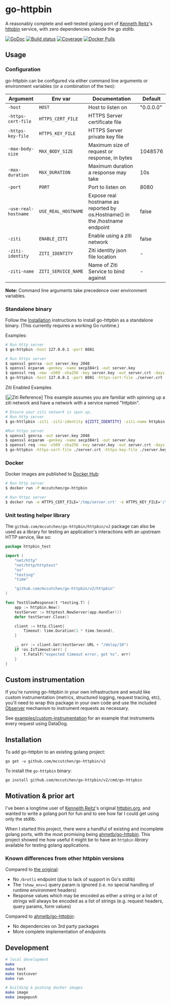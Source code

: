 # go-httpbin

A reasonably complete and well-tested golang port of [Kenneth Reitz][kr]'s
[httpbin][httpbin-org] service, with zero dependencies outside the go stdlib.

[![GoDoc](https://pkg.go.dev/badge/github.com/mccutchen/go-httpbin/v2)](https://pkg.go.dev/github.com/mccutchen/go-httpbin/v2)
[![Build status](https://github.com/mccutchen/go-httpbin/actions/workflows/test.yaml/badge.svg)](https://github.com/mccutchen/go-httpbin/actions/workflows/test.yaml)
[![Coverage](https://codecov.io/gh/mccutchen/go-httpbin/branch/main/graph/badge.svg)](https://codecov.io/gh/mccutchen/go-httpbin)
[![Docker Pulls](https://badgen.net/docker/pulls/mccutchen/go-httpbin?icon=docker&label=pulls)](https://hub.docker.com/r/mccutchen/go-httpbin/)


## Usage


### Configuration

go-httpbin can be configured via either command line arguments or environment
variables (or a combination of the two):

| Argument| Env var | Documentation | Default |
| - | - | - | - |
| `-host` | `HOST` | Host to listen on | "0.0.0.0" |
| `-https-cert-file` | `HTTPS_CERT_FILE` | HTTPS Server certificate file | |
| `-https-key-file` | `HTTPS_KEY_FILE` | HTTPS Server private key file | |
| `-max-body-size` | `MAX_BODY_SIZE` | Maximum size of request or response, in bytes | 1048576 |
| `-max-duration` | `MAX_DURATION` | Maximum duration a response may take | 10s |
| `-port` | `PORT` | Port to listen on | 8080 |
| `-use-real-hostname` | `USE_REAL_HOSTNAME` | Expose real hostname as reported by os.Hostname() in the /hostname endpoint | false |
| `-ziti` | `ENABLE_ZITI` | Enable using a ziti network | false|
| `-ziti-identity` | `ZITI_IDENTITY` | Ziti identity json file location | - |
| `-ziti-name` | `ZITI_SERVICE_NAME` | Name of Ziti Service to bind against | - |

**Note:** Command line arguments take precedence over environment variables.


### Standalone binary

Follow the [Installation](#installation) instructions to install go-httpbin as
a standalone binary. (This currently requires a working Go runtime.)

Examples:

```bash
# Run http server
$ go-httpbin -host 127.0.0.1 -port 8081

# Run https server
$ openssl genrsa -out server.key 2048
$ openssl ecparam -genkey -name secp384r1 -out server.key
$ openssl req -new -x509 -sha256 -key server.key -out server.crt -days 3650
$ go-httpbin -host 127.0.0.1 -port 8081 -https-cert-file ./server.crt -https-key-file ./server.key
```

Ziti Enabled Examples

[![Ziti Reference](https://github.com/openziti/ziti)]
This example assumes you are familiar with spinning up a ziti network and have a network with a service named "httpbin".
```bash
# Ensure your ziti network is spun up.
# Run http server
$ go-httlpbin -ziti -ziti-identity ${ZITI_IDENTITY} -ziti-name httpbin

#Run https server
$ openssl genrsa -out server.key 2048
$ openssl ecparam -genkey -name secp384r1 -out server.key
$ openssl req -new -x509 -sha256 -key server.key -out server.crt -days 3650
$ go-httpbin -https-cert-file ./server.crt -https-key-file ./server.key -ziti -ziti-identity ${ZITI_IDENTITY} -ziti-name httpbin
```

### Docker

Docker images are published to [Docker Hub][docker-hub]:

```bash
# Run http server
$ docker run -P mccutchen/go-httpbin

# Run https server
$ docker run -e HTTPS_CERT_FILE='/tmp/server.crt' -e HTTPS_KEY_FILE='/tmp/server.key' -p 8080:8080 -v /tmp:/tmp mccutchen/go-httpbin
```

### Unit testing helper library

The `github.com/mccutchen/go-httpbin/httpbin/v2` package can also be used as a
library for testing an application's interactions with an upstream HTTP
service, like so:

```go
package httpbin_test

import (
	"net/http"
	"net/http/httptest"
	"os"
	"testing"
	"time"

	"github.com/mccutchen/go-httpbin/v2/httpbin"
)

func TestSlowResponse(t *testing.T) {
	app := httpbin.New()
	testServer := httptest.NewServer(app.Handler())
	defer testServer.Close()

	client := http.Client{
		Timeout: time.Duration(1 * time.Second),
	}

	_, err := client.Get(testServer.URL + "/delay/10")
	if !os.IsTimeout(err) {
		t.Fatalf("expected timeout error, got %s", err)
	}
}
```


## Custom instrumentation

If you're running go-httpbin in your own infrastructure and would like custom
instrumentation (metrics, structured logging, request tracing, etc), you'll
need to wrap this package in your own code and use the included
[Observer][observer] mechanism to instrument requests as necessary.

See [examples/custom-instrumentation][custom-instrumentation] for an example
that instruments every request using DataDog.


## Installation

To add go-httpbin to an existing golang project:

```
go get -u github.com/mccutchen/go-httpbin/v2
```

To install the `go-httpbin` binary:

```
go install github.com/mccutchen/go-httpbin/v2/cmd/go-httpbin
```


## Motivation & prior art

I've been a longtime user of [Kenneith Reitz][kr]'s original
[httpbin.org][httpbin-org], and wanted to write a golang port for fun and to
see how far I could get using only the stdlib.

When I started this project, there were a handful of existing and incomplete
golang ports, with the most promising being [ahmetb/go-httpbin][ahmet]. This
project showed me how useful it might be to have an `httpbin` _library_
available for testing golang applications.

### Known differences from other httpbin versions

Compared to [the original][httpbin-org]:
 - No `/brotli` endpoint (due to lack of support in Go's stdlib)
 - The `?show_env=1` query param is ignored (i.e. no special handling of
   runtime environment headers)
 - Response values which may be encoded as either a string or a list of strings
   will always be encoded as a list of strings (e.g. request headers, query
   params, form values)

Compared to [ahmetb/go-httpbin][ahmet]:
 - No dependencies on 3rd party packages
 - More complete implementation of endpoints


## Development

```bash
# local development
make
make test
make testcover
make run

# building & pushing docker images
make image
make imagepush
```

[kr]: https://github.com/kennethreitz
[httpbin-org]: https://httpbin.org/
[httpbin-repo]: https://github.com/kennethreitz/httpbin
[ahmet]: https://github.com/ahmetb/go-httpbin
[docker-hub]: https://hub.docker.com/r/mccutchen/go-httpbin/
[observer]: https://pkg.go.dev/github.com/mccutchen/go-httpbin/v2/httpbin#Observer
[custom-instrumentation]: ./examples/custom-instrumentation/
